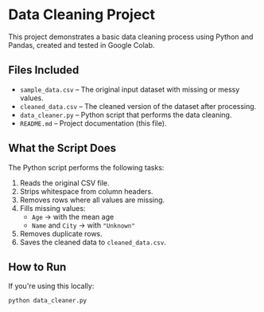 # Data Cleaning Project

This project demonstrates a basic data cleaning process using Python and Pandas, created and tested in Google Colab.

## Files Included

- `sample_data.csv` – The original input dataset with missing or messy values.
- `cleaned_data.csv` – The cleaned version of the dataset after processing.
- `data_cleaner.py` – Python script that performs the data cleaning.
- `README.md` – Project documentation (this file).

## What the Script Does

The Python script performs the following tasks:

1. Reads the original CSV file.
2. Strips whitespace from column headers.
3. Removes rows where all values are missing.
4. Fills missing values:
   - `Age` → with the mean age
   - `Name` and `City` → with `"Unknown"`
5. Removes duplicate rows.
6. Saves the cleaned data to `cleaned_data.csv`.

## How to Run

If you're using this locally:

```bash
python data_cleaner.py
